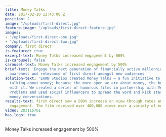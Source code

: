 ```yaml
---
title: Money Talks
date: 2017-02-10 12:43:00 Z
position: 2
image: "/uploads/first-direct.jpg"
feature-image: "/uploads/first-direct-feature.jpg"
images:
- "/uploads/first-direct-one.jpg"
- "/uploads/first-direct-two.jpg"
company: first direct
is-featured: true
excerpt-text: Money Talks increased engagement by 500%
is-carousel: false
carousel-text: Money Talks increased engagement by 500%
brief-text: 'Engage the next generation of financially active millennials to raise
  awareness and relevance of first direct amongst new audiences  '
solution-text: 'EARN Studios created Money Talks – a fun initiative to get people
  talking about money; because the more open we are about money, the better we are
  with it. We created a series of humorous films in partnership with Very British
  Problems and used social influencers to spread the word and kick start those awkward
  money conversations. '
results-text: first direct saw a 500% increase on view through rates and audience
  engagement. The film received over 400,000 views over a variety of media channels.
video: 203115761
has-logo: true
---
```


Money Talks increased engagement by 500%